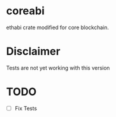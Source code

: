 # coreabi


ethabi crate modified for core blockchain.


# Disclaimer

Tests are not yet working with this version


# TODO

- [ ] Fix Tests

